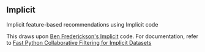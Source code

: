 ## Implicit

Implicit feature-based recommendations using Implicit code

This draws upon [Ben Frederickson's Implicit](https://github.com/benfred/implicit) code.
For documentation, refer to [Fast Python Collaborative Filtering for Implicit Datasets](https://implicit.readthedocs.io/en/latest/)
